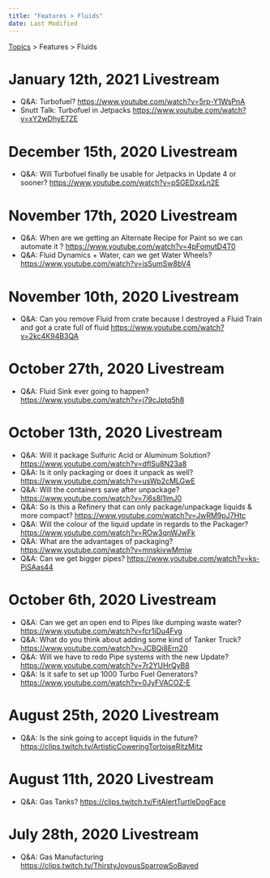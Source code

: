 ```yaml
---
title: "Features > Fluids"
date: Last Modified
---
```

[Topics](../../topics.md) > Features > Fluids

# January 12th, 2021 Livestream
* Q&A: Turbofuel? https://www.youtube.com/watch?v=5rp-Y1WsPnA
* Snutt Talk: Turbofuel in Jetpacks https://www.youtube.com/watch?v=xY2wDhyE7ZE

# December 15th, 2020 Livestream
* Q&A: Will Turbofuel finally be usable for Jetpacks in Update 4 or sooner? https://www.youtube.com/watch?v=pSGEDxxLn2E

# November 17th, 2020 Livestream
* Q&A: When are we getting an Alternate Recipe for Paint so we can automate it ? https://www.youtube.com/watch?v=4pFomutD4T0
* Q&A: Fluid Dynamics + Water, can we get Water Wheels? https://www.youtube.com/watch?v=isSumSw8bV4

# November 10th, 2020 Livestream
* Q&A: Can you remove Fluid from crate because I destroyed a Fluid Train and got a crate full of fluid https://www.youtube.com/watch?v=2kc4K94B3QA

# October 27th, 2020 Livestream
* Q&A: Fluid Sink ever going to happen? https://www.youtube.com/watch?v=j79cJptq5h8

# October 13th, 2020 Livestream
* Q&A: Will it package Sulfuric Acid or Aluminum Solution? https://www.youtube.com/watch?v=dflSu8N23a8
* Q&A: Is it only packaging or does it unpack as well? https://www.youtube.com/watch?v=usWp2cMLGwE
* Q&A: Will the containers save after unpackage? https://www.youtube.com/watch?v=7i6s8l1lmJ0
* Q&A: So is this a Refinery that can only package/unpackage liquids & more compact? https://www.youtube.com/watch?v=JwRM9pJ7Htc
* Q&A: Will the colour of the liquid update in regards to the Packager? https://www.youtube.com/watch?v=ROw3qnWJwFk
* Q&A: What are the advantages of packaging? https://www.youtube.com/watch?v=mnskivwMmjw
* Q&A: Can we get bigger pipes? https://www.youtube.com/watch?v=ks-PiSAas44

# October 6th, 2020 Livestream
* Q&A: Can we get an open end to Pipes like dumping waste water? https://www.youtube.com/watch?v=fcr1iDu4Fvg
* Q&A: What do you think about adding some kind of Tanker Truck? https://www.youtube.com/watch?v=JCBQj8Ern20
* Q&A: Will we have to redo Pipe systems with the new Update? https://www.youtube.com/watch?v=7r2YUHrQyB8
* Q&A: Is it safe to set up 1000 Turbo Fuel Generators? https://www.youtube.com/watch?v=0JyFVACOZ-E

# August 25th, 2020 Livestream
* Q&A: Is the sink going to accept liquids in the future? https://clips.twitch.tv/ArtisticCoweringTortoiseRitzMitz

# August 11th, 2020 Livestream
* Q&A: Gas Tanks? https://clips.twitch.tv/FitAlertTurtleDogFace

# July 28th, 2020 Livestream
* Q&A: Gas Manufacturing https://clips.twitch.tv/ThirstyJoyousSparrowSoBayed
